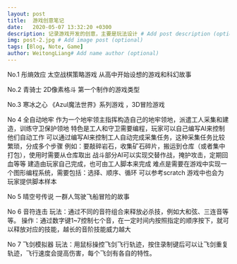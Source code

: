 ```yaml
---
layout: post
title:  游戏创意笔记
date:   2020-05-07 13:32:20 +0300
description: 记录游戏开发的创意，主要是玩法设计 # Add post description (optional)
img: post-2.jpg # Add image post (optional)
tags: [Blog, Note, Game]
author: WeitongLiang# Add name author (optional)
---
```

No.1 彤熵效应
太空战棋策略游戏
从高中开始设想的游戏和科幻故事

No.2 青骑士
2D像素格斗
第一个制作的游戏类型

No.3 寒冰之心
《Azul魔法世界》系列游戏 ，3D冒险游戏


No 4 全自动地牢
作为一个地牢领主指挥构造自己的地牢领地，派遣工人采集和建造，训练守卫保护领地
特色是工人和守卫需要编程，玩家可以自己编写AI来控制他们自动工作
可以通过编写AI来控制工人自动完成采集任务，这种采集任务比较繁琐，分成多个步骤
例如：要敲碎岩石，收集矿石碎片，搬运到仓库（或者集中打包），使用时需要从仓库取出
战斗部分AI可以实现交替作战，掩护攻击，定期回血等等
建造由玩家自己完成，也可由工人脚本来完成
难点是需要在游戏中实现一个图形编程系统，需要包括：选择、顺序、循环
可以参考scratch
游戏中也会为玩家提供脚本样本

No 5 晴空号传说
一群人驾驶飞船冒险的故事

No 6 音符连击
玩法：通过不同的音符组合来释放必杀技，例如大和弦、三连音等等。
操作：通过数字键1~7控制七个音，在一定时间内按照指定的顺序按下，就可以释放对应的技能，越长的音阶技能威力越大

No 7 飞剑模拟器
玩法：用鼠标操控飞剑飞行轨迹，按住录制键后可以让飞剑重复轨迹，飞行速度会提高伤害，每个飞剑有各自的特性。

